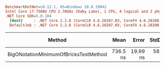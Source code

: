 ``` ini

BenchmarkDotNet=v0.12.1, OS=Windows 10.0.19042
Intel Core i7-7500U CPU 2.70GHz (Kaby Lake), 1 CPU, 4 logical and 2 physical cores
.NET Core SDK=5.0.104
  [Host]     : .NET Core 2.2.8 (CoreCLR 4.6.28207.03, CoreFX 4.6.28208.02), X64 RyuJIT
  DefaultJob : .NET Core 2.2.8 (CoreCLR 4.6.28207.03, CoreFX 4.6.28208.02), X64 RyuJIT


```
|                                Method |     Mean |    Error |   StdDev | Ratio |  Gen 0 | Gen 1 | Gen 2 | Allocated |
|-------------------------------------- |---------:|---------:|---------:|------:|-------:|------:|------:|----------:|
| BigONotationMinimumOfBricksTestMethod | 736.5 ns | 19.99 ns | 58.61 ns |  1.00 | 0.4988 |     - |     - |   1.02 KB |
